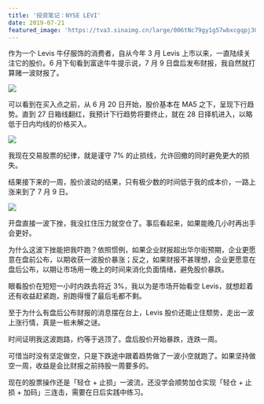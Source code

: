 ```yaml
---
title: '投资笔记：NYSE LEVI'
date: 2019-07-21
featured_image: 'https://tva3.sinaimg.cn/large/006tNc79gy1g57wbxcgqpj30xc0do3zm.jpg'
---
```


作为一个 Levis 牛仔服饰的消费者，自从今年 3 月 Levis 上市以来，一直陆续关注它的股价。6 月下旬看到富途牛牛提示说，7 月 9 日盘后发布财报，我自然就打算赌一波财报了。

<!-- more -->

![](https://tva2.sinaimg.cn/large/006tNc79gy1g57vhcgz6sj30y50hxgps.jpg)

可以看到在买入点之前，从 6 月 20 日开始，股价基本在 MA5 之下，呈现下行趋势。直到 27 日箱线翻红，我预计下行趋势将要终止，就在 28 日择机进入，以略低于日内均线的价格买入。

![](https://tva1.sinaimg.cn/large/006tNc79gy1g57voxlwkpj30w80k2whe.jpg)

我现在交易股票的纪律，就是谨守 7% 的止损线，允许回撤的同时避免更大的损失。

结果接下来的一周，股价波动的结果，只有极少数的时间低于我的成本价，一路上涨来到了 7 月 9 日。

![](https://tva1.sinaimg.cn/large/006tNc79gy1g57vu64aeoj30w80k2n3a.jpg)

开盘直接一波下挫，我没扛住压力就空仓了。事后看起来，如果能晚几小时再出手会更好。

为什么这波下挫能把我吓跑？依照惯例，如果企业财报超出华尔街预期，企业更愿意在盘前公布，以期收获一波股价暴涨；反之，如果财报不甚理想，企业更愿意在盘后公布，以期让市场用一晚上的时间来消化负面情绪，避免股价暴跌。

眼看股价在短短一小时内跌去将近 3%，我以为是市场开始看空 Levis，就想趁着还有收益赶紧跑，别跑得慢了最后毛都不剩。

至于为什么有盘后公布财报的消息摆在台上，Levis 股价还能止住颓势，走出一波上涨行情，真是一桩未解之谜。

时间证明我这波跑路，约等于逃顶了。盘后股价开始暴跌，连跌一周。

可惜当时没有坚定做空，只是下跌途中跟着趋势做了一波小空就跑了。如果坚持做空一周，收益是会比财报之前持股一周要多的。

现在的股票操作还是「轻仓 + 止损」一波流，还没学会顺势加仓实现「轻仓 + 止损 + 加码」三连击，需要在日后实践中练习。
